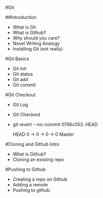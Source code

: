 #Git

##Introduction
* What is Git
* What is Github?
* Why should you care?
* Novel Writing Analogy
* Installing Git (not really)

#Git Basics
* Git init
* Git status
* Git add
* Git commit

#Git Checkout
* Git Log
* Git Checkout
* git revert --no-commit 0766c053..HEAD

    HEAD
    0 -> 0 -> 0 -> 0
                   Master

#Cloning and Github Intro
* What is Github?
* Cloning an existing repo

#Pushing to Github
* Creating a repo on Github
* Adding a remote
* Pushing to github